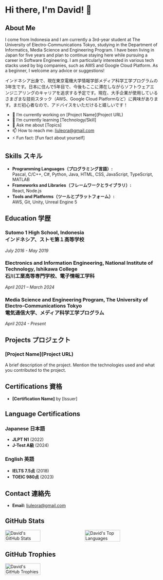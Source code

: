 # Hi there, I'm David! 👋

## About Me
I come from Indonesia and I am currently a 3rd-year student at The University of Electro-Communications Tokyo, studying in the Department of Informatics, Media Science and Engineering Program. I have been living in Japan for five years and plan to continue staying here while pursuing a career in Software Engineering. I am particularly interested in various tech stacks used by big companies, such as AWS and Google Cloud Platform. As a beginner, I welcome any advice or suggestions!

インドネシア出身で、現在東京電機大学情報学部メディア科学工学プログラムの3年生です。日本に住んで5年目で、今後もここに滞在しながらソフトウェアエンジニアリングのキャリアを追求する予定です。現在、大手企業が使用しているさまざまな技術スタック（AWS、Google Cloud Platformなど）に興味があります。まだ初心者なので、アドバイスをいただけると嬉しいです！

- 🔭 I’m currently working on [Project Name](Project URL)
- 🌱 I’m currently learning [Technology/Skill]
- 💬 Ask me about [Topics]
- 📫 How to reach me: liuleora@gmail.com
- ⚡ Fun fact: [Fun fact about yourself]

## Skills スキル
- **Programming Languages（プログラミング言語）:** <br>Pascal, C/C++, C#, Python, Java, HTML, CSS, JavaScript, TypeScript, MATLAB
- **Frameworks and Libraries（フレームワークとライブラリ）:** <br>React, Node.js
- **Tools and Platforms（ツールとプラットフォーム）:** <br>AWS, Git, Unity, Unreal Engine 5

## Education 学歴
### Sutomo 1 High School, Indonesia<br>インドネシア、ストモ第１高等学校
*July 2016 - May 2019*
### Electronics and Information Engineering, National Institute of Technology, Ishikawa College<br>石川工業高等専門学校、電子情報工学科
*April 2021 – March 2024*
### Media Science and Engineering Program, The University of Electro-Communications Tokyo<br>電気通信大学、メディア科学工学プログラム
*April 2024 - Present*

## Projects プロジェクト
### [Project Name](Project URL)
A brief description of the project. Mention the technologies used and what you contributed to the project.

## Certifications 資格
- **[Certification Name]** by [Issuer]

## Language Certifications
### Japanese 日本語
- **JLPT N1** (2022)
- **J-Test A級** (2024)

### English 英語
- **IELTS 7.5点** (2018)
- **TOEIC 980点** (2023)

## Contact 連絡先
- **Email:** liuleora@gmail.com

## GitHub Stats
<div style="display: flex; justify-content: space-between;">
  <img src="https://github-readme-stats.vercel.app/api?username=davidleora&show_icons=true&theme=radical" alt="David's GitHub Stats" style="width: 48%;">
  <img src="https://github-readme-stats.vercel.app/api/top-langs/?username=davidleora&layout=compact&theme=radical" alt="David's Top Languages" style="width: 48%;">
</div>

## GitHub Trophies
<div style="display: flex; justify-content: space-between;">
  <img src="https://github-profile-trophy.vercel.app/?username=davidleora&theme=radical&column=3&margin-w=15&margin-h=15" alt="David's GitHub Trophies" style="width: 48%;">
</div>
